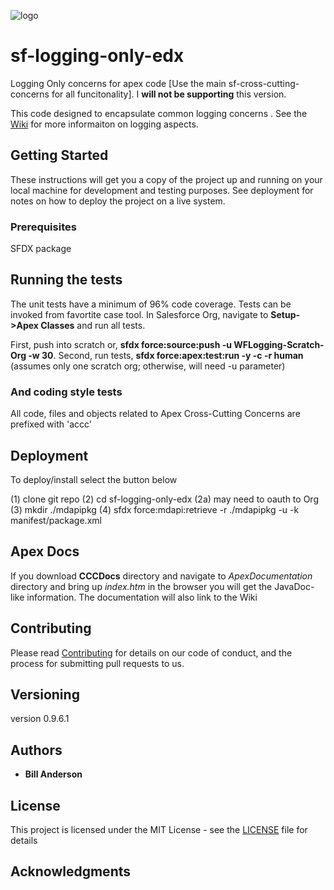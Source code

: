 
![logo](https://github.com/bjanderson70/sf-logging-only-edx/blob/master/imgs/LoggingOnly.png)
# sf-logging-only-edx
Logging Only concerns for apex code [Use the main sf-cross-cutting-concerns for all funcitonality]. I **will not be supporting** this version.

This code designed to encapsulate common logging concerns . See the [Wiki](https://github.com/bjanderson70/sf-logging-only-edx/wiki) for more informaiton on logging aspects.

## Getting Started

These instructions will get you a copy of the project up and running on your local machine for development and testing purposes. 
See deployment for notes on how to deploy the project on a live system.

### Prerequisites

SFDX package

## Running the tests

The unit tests have a minimum of 96% code coverage. Tests can be invoked from favortite case tool.
In Salesforce Org, navigate to **Setup->Apex Classes** and run all tests. 

First, push into scratch or, **sfdx force:source:push -u WFLogging-Scratch-Org -w 30**.
Second, run tests, **sfdx force:apex:test:run -y -c -r human** (assumes only one scratch org; otherwise, will need -u parameter)

### And coding style tests

All code, files and objects related to Apex Cross-Cutting Concerns are prefixed with 'accc'

## Deployment

To deploy/install select the button below

 (1) clone git repo
 (2) cd sf-logging-only-edx
    (2a) may need to oauth to Org
 (3) mkdir ./mdapipkg
 (4) sfdx force:mdapi:retrieve -r ./mdapipkg -u <TargetUserName> -k manifest/package.xml

## Apex Docs
If you download **CCCDocs** directory and navigate to _ApexDocumentation_ directory and bring up _index.htm_ in the browser you will get the JavaDoc-like information. The documentation will also link to the Wiki

## Contributing

Please read [Contributing](Contributing) for details on our code of conduct, and the process for submitting pull requests to us.

## Versioning

version 0.9.6.1

## Authors

* **Bill Anderson** 

## License

This project is licensed under the MIT License - see the [LICENSE](LICENSE) file for details

## Acknowledgments



